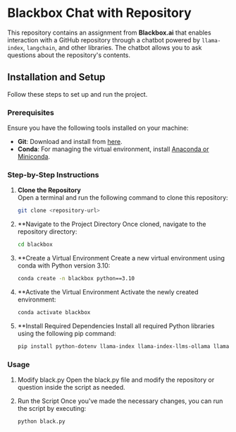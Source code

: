 # Blackbox Chat with Repository

This repository contains an assignment from **Blackbox.ai** that enables interaction with a GitHub repository through a chatbot powered by `llama-index`, `langchain`, and other libraries. The chatbot allows you to ask questions about the repository's contents.

## Installation and Setup

Follow these steps to set up and run the project.

### Prerequisites

Ensure you have the following tools installed on your machine:
- **Git**: Download and install from [here](https://git-scm.com/).
- **Conda**: For managing the virtual environment, install [Anaconda or Miniconda](https://docs.conda.io/projects/conda/en/latest/user-guide/install/index.html).

### Step-by-Step Instructions

1. **Clone the Repository**  
   Open a terminal and run the following command to clone this repository:
   ```bash
   git clone <repository-url>
2. **Navigate to the Project Directory
   Once cloned, navigate to the repository directory:
   ```bash
   cd blackbox
3. **Create a Virtual Environment
   Create a new virtual environment using conda with Python version 3.10:
   ```bash
   conda create -n blackbox python==3.10
4. **Activate the Virtual Environment
   Activate the newly created environment:
   ```bash
   conda activate blackbox
5. **Install Required Dependencies
   Install all required Python libraries using the following pip command:
   ```bash
   pip install python-dotenv llama-index llama-index-llms-ollama llama-index-packs-ragatouille-retriever llama-index-packs-code-hierarchy llama-index-vector-stores-qdrant llama-index-embeddings-fastembed langchain llama-index-embeddings-langchain -U langchain-community

### Usage
1. Modify black.py
   Open the black.py file and modify the repository or question inside the script as needed.

2. Run the Script
   Once you've made the necessary changes, you can run the script by executing:
   ```bash
   python black.py



